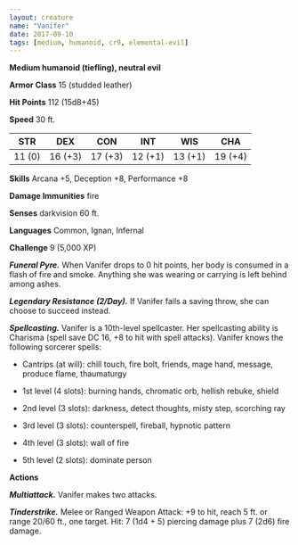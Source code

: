 ```yaml
---
layout: creature
name: "Vanifer"
date: 2017-09-10
tags: [medium, humanoid, cr9, elemental-evil]
---
```


**Medium humanoid (tiefling), neutral evil**

**Armor Class** 15 (studded leather)

**Hit Points** 112 (15d8+45)

**Speed** 30 ft.

|   STR   |   DEX   |   CON   |   INT   |   WIS   |   CHA   |
|:-----:|:-----:|:-----:|:-----:|:-----:|:-----:|
| 11 (0) | 16 (+3) | 17 (+3) | 12 (+1) | 13 (+1) | 19 (+4) |

**Skills** Arcana +5, Deception +8, Performance +8

**Damage Immunities** fire

**Senses** darkvision 60 ft.

**Languages** Common, Ignan, Infernal

**Challenge** 9 (5,000 XP)

***Funeral Pyre.*** When Vanifer drops to 0 hit points, her body is consumed in a flash of fire and smoke. Anything she was wearing or carrying is left behind among ashes.

***Legendary Resistance (2/Day).*** If Vanifer fails a saving throw, she can choose to succeed instead.

***Spellcasting.*** Vanifer is a 10th-level spellcaster. Her spellcasting ability is Charisma (spell save DC 16, +8 to hit with spell attacks). Vanifer knows the following sorcerer spells: 

* Cantrips (at will): chill touch, fire bolt, friends, mage hand, message, produce flame, thaumaturgy

* 1st level (4 slots): burning hands, chromatic orb, hellish rebuke, shield

* 2nd level (3 slots): darkness, detect thoughts, misty step, scorching ray

* 3rd level (3 slots): counterspell, fireball, hypnotic pattern

* 4th level (3 slots): wall of fire

* 5th level (2 slots): dominate person

**Actions**

***Multiattack.*** Vanifer makes two attacks.

***Tinderstrike.*** Melee or Ranged Weapon Attack: +9 to hit, reach 5 ft. or range 20/60 ft., one target. Hit: 7 (1d4 + 5) piercing damage plus 7 (2d6) fire damage.

